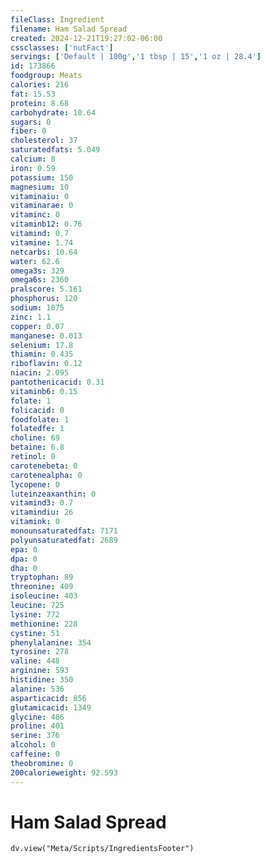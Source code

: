 ```yaml
---
fileClass: Ingredient
filename: Ham Salad Spread
created: 2024-12-21T19:27:02-06:00
cssclasses: ['nutFact']
servings: ['Default | 100g','1 tbsp | 15','1 oz | 28.4']
id: 173866
foodgroup: Meats
calories: 216
fat: 15.53
protein: 8.68
carbohydrate: 10.64
sugars: 0
fiber: 0
cholesterol: 37
saturatedfats: 5.049
calcium: 8
iron: 0.59
potassium: 150
magnesium: 10
vitaminaiu: 0
vitaminarae: 0
vitaminc: 0
vitaminb12: 0.76
vitamind: 0.7
vitamine: 1.74
netcarbs: 10.64
water: 62.6
omega3s: 329
omega6s: 2360
pralscore: 5.161
phosphorus: 120
sodium: 1075
zinc: 1.1
copper: 0.07
manganese: 0.013
selenium: 17.8
thiamin: 0.435
riboflavin: 0.12
niacin: 2.095
pantothenicacid: 0.31
vitaminb6: 0.15
folate: 1
folicacid: 0
foodfolate: 1
folatedfe: 1
choline: 69
betaine: 6.8
retinol: 0
carotenebeta: 0
carotenealpha: 0
lycopene: 0
luteinzeaxanthin: 0
vitamind3: 0.7
vitamindiu: 26
vitamink: 0
monounsaturatedfat: 7171
polyunsaturatedfat: 2689
epa: 0
dpa: 0
dha: 0
tryptophan: 89
threonine: 409
isoleucine: 403
leucine: 725
lysine: 772
methionine: 228
cystine: 51
phenylalanine: 354
tyrosine: 278
valine: 448
arginine: 593
histidine: 350
alanine: 536
asparticacid: 856
glutamicacid: 1349
glycine: 486
proline: 401
serine: 376
alcohol: 0
caffeine: 0
theobromine: 0
200calorieweight: 92.593
---
```


# Ham Salad Spread

```dataviewjs
dv.view("Meta/Scripts/IngredientsFooter")
```
